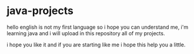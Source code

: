 # java-projects

hello english is not my first language so i hope you can understand me, i'm learning java and i will upload in this repository all of my projects.

i hope you like it and if you are starting like me i hope this help you a little.
